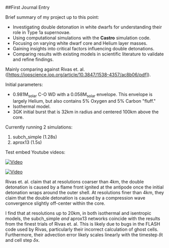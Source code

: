 ##First Journal Entry

Brief summary of my project up to this point:

- Investigating double detonation in white dwarfs for understanding their role 
in Type 1a supernovae.
- Using computational simulations with the **Castro** simulation code.
- Focusing on varying white dwarf core and Helium layer masses.
- Gaining insights into critical factors influencing double detonations.
- Comparing results with existing models in scientific 
literature to validate and refine findings.

Mainly comparing against Rivas et. al. ([https://iopscience.iop.org/article/10.3847/1538-4357/ac8b06/pdf]).

Initial parameters:
- 0.981M<sub>solar</sub>  C-O WD with a 0.058M<sub>solar</sub>  envelope. This envelope is largely Helium, but also contains 5% Oxygen and 5% Carbon "fluff."
- Isothermal model.
- 3GK initial burst that is 32km in radius and centered 100km above the core.

Currently running 2 simulations:
1) subch_simple (1.28s)
2) aprox13 (1.5s)

Test embed Youtube videos:

[![Video](https://img.youtube.com/vi/sYTePM3t8hU/maxresdefault.jpg)](https://www.youtube.com/watch?v=sYTePM3t8hU)

[![Video](https://img.youtube.com/vi/-gSM0kTpJgs/maxresdefault.jpg)](https://www.youtube.com/watch?v=-gSM0kTpJgs)


Rivas et. al. claim that at resolutions coarser than 4km, the double detonation is caused by a flame front ignited at the antipode once the initial detonation wraps around the outer shell. At resolutions finer than 4km, they claim that the double detonation is caused by a compression wave convergence slightly off-center within the core.


I find that at resolutions up to 20km, in both isothermal and isentropic models, the subch_simple *and* aprox13 networks coincide with the results from the finest trials of Rivas et. al. This is likely due to bugs in the FLASH code used by Rivas, particularly their incorrect calculation of ghost cells. Furthermore, their advection error likely scales linearly with the timestep $\delta$t and cell step $\delta$x. 